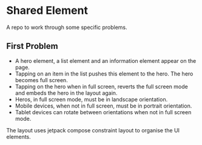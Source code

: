 # Shared Element

A repo to work through some specific problems. 

## First Problem

- A hero element, a list element and an information element appear on the page. 
- Tapping on an item in the list pushes this element to the hero. The hero becomes full screen. 
- Tapping on the hero when in full screen, reverts the full screen mode and embeds the hero in the layout again.
- Heros, in full screen mode, must be in landscape orientation. 
- Mobile devices, when not in full screen, must be in portrait orientation.
- Tablet devices can rotate between orientations when not in full screen mode.

The layout uses jetpack compose constraint layout to organise the UI elements.


